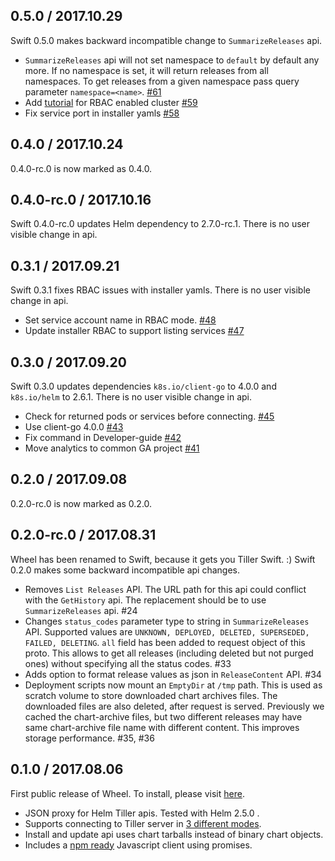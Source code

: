 ## 0.5.0 / 2017.10.29
Swift 0.5.0 makes backward incompatible change to `SummarizeReleases` api.

- `SummarizeReleases` api will not set namespace to `default` by default any more. If no namespace is set, it will return releases from all namespaces. To get releases from a given namespace pass query parameter `namespace=<name>`. [\#61](https://github.com/appscode/swift/pull/61)
- Add [tutorial](/docs/rbac.md) for RBAC enabled cluster [\#59](https://github.com/appscode/swift/pull/59)
- Fix service port in installer yamls [\#58](https://github.com/appscode/swift/pull/58)


## 0.4.0 / 2017.10.24
0.4.0-rc.0 is now marked as 0.4.0.


## 0.4.0-rc.0 / 2017.10.16
Swift 0.4.0-rc.0 updates Helm dependency to 2.7.0-rc.1. There is no user visible change in api.


## 0.3.1 / 2017.09.21
Swift 0.3.1 fixes RBAC issues with installer yamls. There is no user visible change in api.

- Set service account name in RBAC mode. [\#48](https://github.com/appscode/swift/pull/48)
- Update installer RBAC to support listing services [\#47](https://github.com/appscode/swift/pull/47)


## 0.3.0 / 2017.09.20
Swift 0.3.0 updates dependencies `k8s.io/client-go` to 4.0.0 and `k8s.io/helm` to 2.6.1. There is no user visible change in api.

- Check for returned pods or services before connecting. [\#45](https://github.com/appscode/swift/pull/45)
- Use client-go 4.0.0 [\#43](https://github.com/appscode/swift/pull/43)
- Fix command in Developer-guide [\#42](https://github.com/appscode/swift/pull/42)
- Move analytics to common GA project [\#41](https://github.com/appscode/swift/pull/41)


## 0.2.0 / 2017.09.08
0.2.0-rc.0 is now marked as 0.2.0.


## 0.2.0-rc.0 / 2017.08.31
Wheel has been renamed to Swift, because it gets you Tiller Swift. :) Swift 0.2.0 makes some backward incompatible api changes.

- Removes `List Releases` API. The URL path for this api could conflict with the `GetHistory` api. The replacement should be to use `SummarizeReleases` api. #24
- Changes `status_codes` parameter type to string in `SummarizeReleases` API. Supported values are `UNKNOWN, DEPLOYED, DELETED, SUPERSEDED, FAILED, DELETING`. `all` field has been added to request object of this proto. This allows to get all releases (including deleted but not purged ones) without specifying all the status codes. #33
- Adds option to format release values as json in `ReleaseContent` API. #34
- Deployment scripts now mount an `EmptyDir` at `/tmp` path. This is used as scratch volume to store downloaded chart archives files. The downloaded files are also deleted, after request is served. Previously we cached the chart-archive files, but two different releases may have same chart-archive file name with different content. This improves storage performance. #35, #36


## 0.1.0 / 2017.08.06
First public release of Wheel. To install, please visit [here](/docs/install.md).

 - JSON proxy for Helm Tiller apis. Tested with Helm 2.5.0 .
 - Supports connecting to Tiller server in [3 different modes](/docs/install.md).
 - Install and update api uses chart tarballs instead of binary chart objects.
 - Includes a [npm ready](https://www.npmjs.com/package/@appscode/tiller-js-client) Javascript client using promises.
